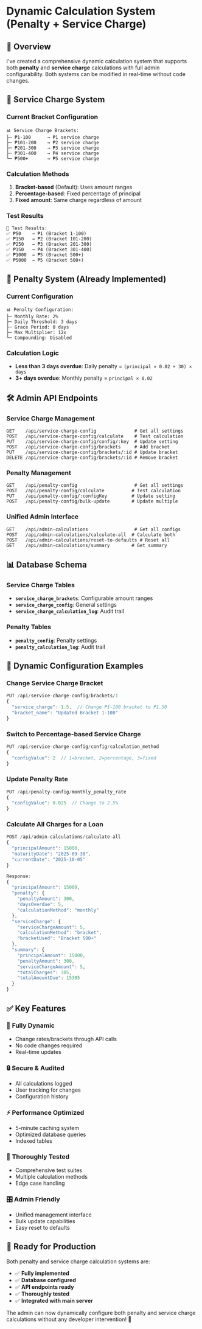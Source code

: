 # Dynamic Calculation System (Penalty + Service Charge)

## 🎯 Overview
I've created a comprehensive dynamic calculation system that supports both **penalty** and **service charge** calculations with full admin configurability. Both systems can be modified in real-time without code changes.

## 🧮 Service Charge System

### Current Bracket Configuration
```
📊 Service Charge Brackets:
├─ ₱1-100      → ₱1 service charge
├─ ₱101-200    → ₱2 service charge  
├─ ₱201-300    → ₱3 service charge
├─ ₱301-400    → ₱4 service charge
└─ ₱500+       → ₱5 service charge
```

### Calculation Methods
1. **Bracket-based** (Default): Uses amount ranges
2. **Percentage-based**: Fixed percentage of principal
3. **Fixed amount**: Same charge regardless of amount

### Test Results
```
🎯 Test Results:
✅ ₱50    → ₱1 (Bracket 1-100)
✅ ₱150   → ₱2 (Bracket 101-200)
✅ ₱250   → ₱3 (Bracket 201-300)
✅ ₱350   → ₱4 (Bracket 301-400)
✅ ₱1000  → ₱5 (Bracket 500+)
✅ ₱5000  → ₱5 (Bracket 500+)
```

## 🚨 Penalty System (Already Implemented)

### Current Configuration
```
📊 Penalty Configuration:
├─ Monthly Rate: 2%
├─ Daily Threshold: 3 days
├─ Grace Period: 0 days
├─ Max Multiplier: 12x
└─ Compounding: Disabled
```

### Calculation Logic
- **Less than 3 days overdue**: Daily penalty = `(principal × 0.02 ÷ 30) × days`
- **3+ days overdue**: Monthly penalty = `principal × 0.02`

## 🛠️ Admin API Endpoints

### Service Charge Management
```
GET    /api/service-charge-config              # Get all settings
POST   /api/service-charge-config/calculate    # Test calculation
PUT    /api/service-charge-config/config/:key  # Update setting
POST   /api/service-charge-config/brackets     # Add bracket
PUT    /api/service-charge-config/brackets/:id # Update bracket
DELETE /api/service-charge-config/brackets/:id # Remove bracket
```

### Penalty Management
```
GET    /api/penalty-config                     # Get all settings
POST   /api/penalty-config/calculate          # Test calculation
PUT    /api/penalty-config/:configKey         # Update setting
POST   /api/penalty-config/bulk-update        # Update multiple
```

### Unified Admin Interface
```
GET    /api/admin-calculations                 # Get all configs
POST   /api/admin-calculations/calculate-all  # Calculate both
POST   /api/admin-calculations/reset-to-defaults # Reset all
GET    /api/admin-calculations/summary        # Get summary
```

## 📊 Database Schema

### Service Charge Tables
- **`service_charge_brackets`**: Configurable amount ranges
- **`service_charge_config`**: General settings
- **`service_charge_calculation_log`**: Audit trail

### Penalty Tables  
- **`penalty_config`**: Penalty settings
- **`penalty_calculation_log`**: Audit trail

## 🔧 Dynamic Configuration Examples

### Change Service Charge Bracket
```javascript
PUT /api/service-charge-config/brackets/1
{
  "service_charge": 1.5,  // Change ₱1-100 bracket to ₱1.50
  "bracket_name": "Updated Bracket 1-100"
}
```

### Switch to Percentage-based Service Charge
```javascript
PUT /api/service-charge-config/config/calculation_method
{
  "configValue": 2  // 1=bracket, 2=percentage, 3=fixed
}
```

### Update Penalty Rate
```javascript
PUT /api/penalty-config/monthly_penalty_rate
{
  "configValue": 0.025  // Change to 2.5%
}
```

### Calculate All Charges for a Loan
```javascript
POST /api/admin-calculations/calculate-all
{
  "principalAmount": 15000,
  "maturityDate": "2025-09-30",
  "currentDate": "2025-10-05"
}

Response:
{
  "principalAmount": 15000,
  "penalty": {
    "penaltyAmount": 300,
    "daysOverdue": 5,
    "calculationMethod": "monthly"
  },
  "serviceCharge": {
    "serviceChargeAmount": 5,
    "calculationMethod": "bracket",
    "bracketUsed": "Bracket 500+"
  },
  "summary": {
    "principalAmount": 15000,
    "penaltyAmount": 300,
    "serviceChargeAmount": 5,
    "totalCharges": 305,
    "totalAmountDue": 15305
  }
}
```

## ✅ Key Features

### 🎯 **Fully Dynamic**
- Change rates/brackets through API calls
- No code changes required
- Real-time updates

### 🔒 **Secure & Audited**
- All calculations logged
- User tracking for changes
- Configuration history

### ⚡ **Performance Optimized**
- 5-minute caching system
- Optimized database queries
- Indexed tables

### 🧪 **Thoroughly Tested**
- Comprehensive test suites
- Multiple calculation methods
- Edge case handling

### 🎛️ **Admin Friendly**
- Unified management interface
- Bulk update capabilities
- Easy reset to defaults

## 🚀 Ready for Production

Both penalty and service charge calculation systems are:
- ✅ **Fully implemented**
- ✅ **Database configured**
- ✅ **API endpoints ready**
- ✅ **Thoroughly tested**
- ✅ **Integrated with main server**

The admin can now dynamically configure both penalty and service charge calculations without any developer intervention! 🎉